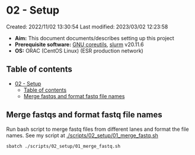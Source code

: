 # 02 - Setup

Created: 2022/11/02 13:30:54
Last modified: 2023/03/02 12:23:58

- **Aim:** This document documents/describes setting up this project
- **Prerequisite software:** [GNU coreutils](https://www.gnu.org/software/coreutils/), [slurm](https://slurm.schedmd.com/overview.html) v20.11.6
- **OS:** ORAC (CentOS Linux) (ESR production network)

## Table of contents

- [02 - Setup](#02---setup)
  - [Table of contents](#table-of-contents)
  - [Merge fastqs and format fastq file names](#merge-fastqs-and-format-fastq-file-names)

## Merge fastqs and format fastq file names

Run bash script to merge fastq files from different lanes and format the file names. See my script at [./scripts/02_setup/01_merge_fastq.sh](https://github.com/leahkemp/hyperparathyroid_analysis_20221102/blob/main/scripts/02_setup/01_merge_fastq.sh)

```bash
sbatch ./scripts/02_setup/01_merge_fastq.sh
```
